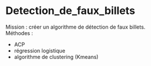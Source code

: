 # Detection_de_faux_billets
Mission : créer un algorithme de détection de faux billets.   
Méthodes :
- ACP
- régression logistique
- algorithme de clustering (Kmeans)
